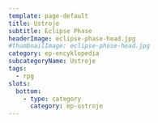 ```yaml
---
template: page-default
title: Ustroje
subtitle: Eclipse Phase
headerImage: eclipse-phase-head.jpg
#thumbnailImage: eclipse-phase-head.jpg
category: ep-encyklopedia
subcategoryName: Ustroje
tags:
  - rpg
slots:
  bottom:
    - type: category
      category: ep-ustroje
---
```


